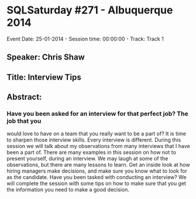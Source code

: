 # SQLSaturday #271 - Albuquerque 2014
Event Date: 25-01-2014 - Session time: 00:00:00 - Track: Track 1
## Speaker: Chris Shaw
## Title: Interview Tips
## Abstract:
### Have you been asked for an interview for that perfect job? The job that you
would love to have on a team that you really want to be a part of? It is
time to sharpen those interview skills. Every interview is different. During
this session we will talk about my observations from many interviews that I
have been a part of. There are many examples in this session on how not to
present yourself, during an interview. We may laugh at some of the
observations, but there are many lessons to learn. Get an inside look at how
hiring managers make decisions, and make sure you know what to look for as
the candidate. Have you been tasked with conducting an interview? We will
complete the session with some tips on how to make sure that you get the
information you need to make a good decision.
